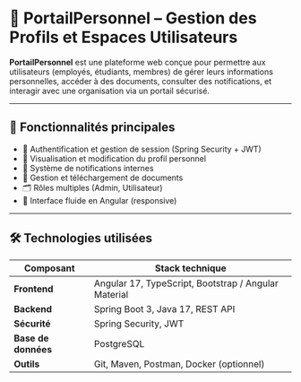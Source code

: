 # 👥 PortailPersonnel – Gestion des Profils et Espaces Utilisateurs

**PortailPersonnel** est une plateforme web conçue pour permettre aux utilisateurs (employés, étudiants, membres) de gérer leurs informations personnelles, accéder à des documents, consulter des notifications, et interagir avec une organisation via un portail sécurisé.

---

## 🚀 Fonctionnalités principales

- 🔐 Authentification et gestion de session (Spring Security + JWT)
- 🧾 Visualisation et modification du profil personnel
- 📨 Système de notifications internes
- 📁 Gestion et téléchargement de documents
- 🗂️ Rôles multiples (Admin, Utilisateur)
- 🧠 Interface fluide en Angular (responsive)

---

## 🛠️ Technologies utilisées

| Composant       | Stack technique                   |
|------------------|-----------------------------------|
| **Frontend**     | Angular 17, TypeScript, Bootstrap / Angular Material |
| **Backend**      | Spring Boot 3, Java 17, REST API |
| **Sécurité**     | Spring Security, JWT             |
| **Base de données** | PostgreSQL                    |
| **Outils**       | Git, Maven, Postman, Docker (optionnel) |



